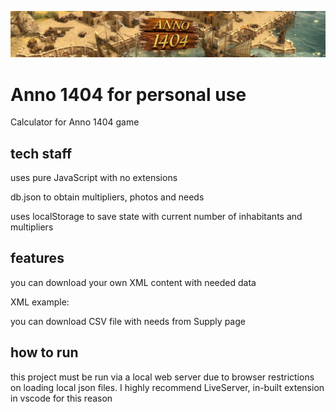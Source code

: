 ![ Anno 1404 Logo ](logo.jpg)

# Anno 1404 for personal use

Calculator for Anno 1404 game

## tech staff

uses pure JavaScript with no extensions

db.json to obtain multipliers, photos and needs

uses localStorage to save state with current number of inhabitants and multipliers

## features

you can download your own XML content with needed data

XML example:

<Anno1404Calculator version="1.0" exportDate="2025-07-15T22:37:45.048Z">
    <Inhabitants>
        <Inhabitant index="0" type="beggar" count="3000"/>
        <Inhabitant index="3" type="patrician" count="1150"/>
        <Inhabitant index="4" type="nobleman" count="840"/>
    </Inhabitants>
    <Multipliers>
        <Multiplier index="0" goodType="fish" value="50"/>
        <Multiplier index="1" goodType="spices" value="25"/>
        <Multiplier index="2" goodType="bread" value="25"/>
        <Multiplier index="3" goodType="meat" value="25"/>
        <Multiplier index="4" goodType="cider" value="25"/>
        <Multiplier index="5" goodType="beer" value="25"/>
        <Multiplier index="6" goodType="wine" value="25"/>
        <Multiplier index="7" goodType="linen_garments" value="25"/>
        <Multiplier index="8" goodType="leather_jerkins" value="25"/>
        <Multiplier index="10" goodType="brocade_robes" value="25"/>
        <Multiplier index="11" goodType="books" value="25"/>
        <Multiplier index="12" goodType="candlesticks" value="25"/>
        <Multiplier index="13" goodType="glasses" value="25"/>
        <Multiplier index="14" goodType="dates" value="25"/>
        <Multiplier index="15" goodType="milk" value="25"/>
        <Multiplier index="16" goodType="carpets" value="25"/>
        <Multiplier index="17" goodType="coffee" value="25"/>
        <Multiplier index="18" goodType="pearl_necklaces" value="25"/>
        <Multiplier index="19" goodType="parfumes" value="25"/>
        <Multiplier index="20" goodType="marzipans" value="25"/>
    </Multipliers>
    <MemorizedAmounts>
        <MemorizedAmount index="0" goodType="fish" amount="1"/>
        <MemorizedAmount index="1" goodType="spices" amount="2"/>
        <MemorizedAmount index="2" goodType="bread" amount="2"/>
        <MemorizedAmount index="4" goodType="cider" amount="2"/>
        <MemorizedAmount index="5" goodType="beer" amount="2"/>
        <MemorizedAmount index="7" goodType="linen_garments" amount="2"/>
        <MemorizedAmount index="8" goodType="leather_jerkins" amount="1"/>
        <MemorizedAmount index="11" goodType="books" amount="1"/>
    </MemorizedAmounts>
    <Metadata calculatorVersion="2.0" gameVersion="Anno1404"/>
</Anno1404Calculator>

you can download CSV file with needs from Supply page

## how to run

this project must be run via a local web server due to browser restrictions on loading local json files.
I highly recommend LiveServer, in-built extension in vscode for this reason
